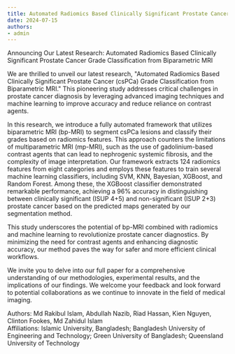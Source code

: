 ```yaml
---
title: Automated Radiomics Based Clinically Significant Prostate Cancer Grade Classification from Biparametric MRI
date: 2024-07-15
authors:
- admin
---
```


Announcing Our Latest Research: Automated Radiomics Based Clinically Significant Prostate Cancer Grade Classification from Biparametric MRI

<!--more-->

We are thrilled to unveil our latest research, "Automated Radiomics Based Clinically Significant Prostate Cancer (csPCa) Grade Classification from Biparametric MRI." This pioneering study addresses critical challenges in prostate cancer diagnosis by leveraging advanced imaging techniques and machine learning to improve accuracy and reduce reliance on contrast agents.

In this research, we introduce a fully automated framework that utilizes biparametric MRI (bp-MRI) to segment csPCa lesions and classify their grades based on radiomics features. This approach counters the limitations of multiparametric MRI (mp-MRI), such as the use of gadolinium-based contrast agents that can lead to nephrogenic systemic fibrosis, and the complexity of image interpretation. Our framework extracts 124 radiomics features from eight categories and employs these features to train several machine learning classifiers, including SVM, KNN, Bayesian, XGBoost, and Random Forest. Among these, the XGBoost classifier demonstrated remarkable performance, achieving a 96% accuracy in distinguishing between clinically significant (ISUP 4+5) and non-significant (ISUP 2+3) prostate cancer based on the predicted maps generated by our segmentation method.

This study underscores the potential of bp-MRI combined with radiomics and machine learning to revolutionize prostate cancer diagnostics. By minimizing the need for contrast agents and enhancing diagnostic accuracy, our method paves the way for safer and more efficient clinical workflows.

We invite you to delve into our full paper for a comprehensive understanding of our methodologies, experimental results, and the implications of our findings. We welcome your feedback and look forward to potential collaborations as we continue to innovate in the field of medical imaging.

Authors: Md Rakibul Islam, Abdullah Nazib, Riad Hassan, Kien Nguyen, Clinton Fookes, Md Zahidul Islam  
Affiliations: Islamic University, Bangladesh; Bangladesh University of Engineering and Technology; Green University of Bangladesh; Queensland University of Technology